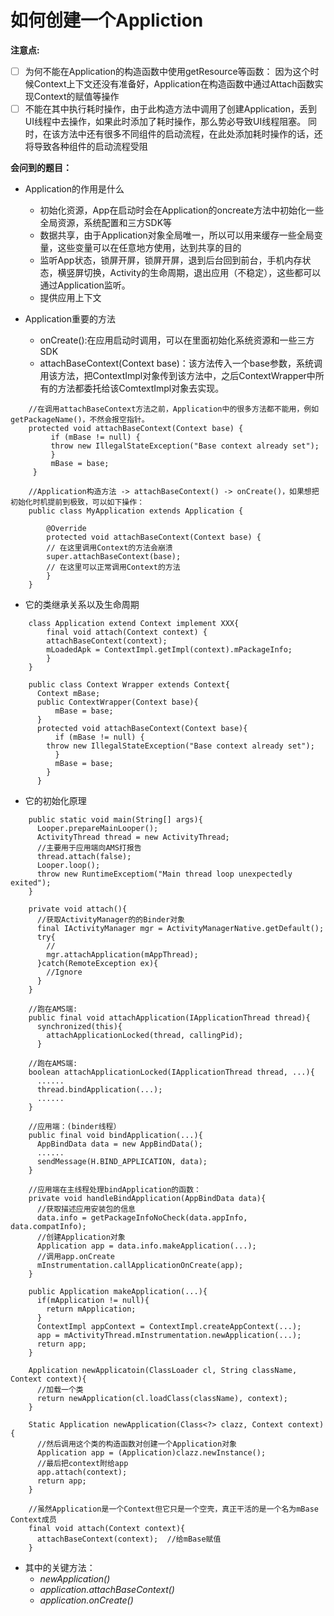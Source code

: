 # 如何创建一个Appliction  
**注意点:**  
- [ ] 为何不能在Application的构造函数中使用getResource等函数： 因为这个时候Context上下文还没有准备好，Application在构造函数中通过Attach函数实现Context的赋值等操作
- [ ] 不能在其中执行耗时操作，由于此构造方法中调用了创建Application，丢到UI线程中去操作，如果此时添加了耗时操作，那么势必导致UI线程阻塞。
	同时，在该方法中还有很多不同组件的启动流程，在此处添加耗时操作的话，还将导致各种组件的启动流程受阻

**会问到的题目：**
* Application的作用是什么  
	* 初始化资源，App在启动时会在Application的oncreate方法中初始化一些全局资源，系统配置和三方SDK等  
	* 数据共享，由于Application对象全局唯一，所以可以用来缓存一些全局变量，这些变量可以在任意地方使用，达到共享的目的
	* 监听App状态，锁屏开屏，锁屏开屏，退到后台回到前台，手机内存状态，横竖屏切换，Activity的生命周期，退出应用（不稳定），这些都可以通过Application监听。
	* 提供应用上下文

* Application重要的方法  
	* onCreate():在应用启动时调用，可以在里面初始化系统资源和一些三方SDK
	* attachBaseContext(Context base)：该方法传入一个base参数，系统调用该方法，把ContextImpl对象传到该方法中，之后ContextWrapper中所有的方法都委托给该ComtextImpl对象去实现。
```
	//在调用attachBaseContext方法之前，Application中的很多方法都不能用，例如getPackageName()，不然会报空指针。  
	protected void attachBaseContext(Context base) {
	     if (mBase != null) {
		 throw new IllegalStateException("Base context already set");
	     }
	     mBase = base;
	 }
```
```
 	//Application构造方法 -> attachBaseContext() -> onCreate()，如果想把初始化时机提前到极致，可以如下操作：
	public class MyApplication extends Application {  

	    @Override  
	    protected void attachBaseContext(Context base) {  
		// 在这里调用Context的方法会崩溃  
		super.attachBaseContext(base);  
		// 在这里可以正常调用Context的方法  
	    }  
	}
```

* 它的类继承关系以及生命周期
```
	class Application extend Context implement XXX{
	    final void attach(Context context) {
		attachBaseContext(context);
		mLoadedApk = ContextImpl.getImpl(context).mPackageInfo;
	    }
	}

	public class Context Wrapper extends Context{
	  Context mBase;
	  public ContextWrapper(Context base){
	      mBase = base;
	  }
	  protected void attachBaseContext(Context base){
	      if (mBase != null) {
		throw new IllegalStateException("Base context already set");
	      }
	      mBase = base;
	    }
	  }
```
* 它的初始化原理
```
	public static void main(String[] args){
	  Looper.prepareMainLooper();
	  ActivityThread thread = new ActivityThread;
	  //主要用于应用端向AMS打报告
	  thread.attach(false);
	  Looper.loop();
	  throw new RuntimeExceptiom("Main thread loop unexpectedly exited");
	}

	private void attach(){
	  //获取ActivityManager的的Binder对象
	  final IActivityManager mgr = ActivityManagerNative.getDefault();
	  try{
	    //
	    mgr.attachApplication(mAppThread);
	  }catch(RemoteException ex){
	    //Ignore
	  }
	}

	//跑在AMS端:
	public final void attachApplication(IApplicationThread thread){
	  synchronized(this){
	    attachApplicationLocked(thread, callingPid);
	  }
	
	//跑在AMS端:
	boolean attachApplicationLocked(IApplicationThread thread, ...){
	  ......
	  thread.bindApplication(...);
	  ......
	}
	
	//应用端：(binder线程）
	public final void bindApplication(...){
	  AppBindData data = new AppBindData();
	  ......
	  sendMessage(H.BIND_APPLICATION, data);
	}
	
	//应用端在主线程处理bindApplication的函数：
	private void handleBindApplication(AppBindData data){
	  //获取描述应用安装包的信息
	  data.info = getPackageInfoNoCheck(data.appInfo, data.compatInfo);
	  //创建Application对象
	  Application app = data.info.makeApplication(...);
	  //调用app.onCreate
	  mInstrumentation.callApplicationOnCreate(app);
	}

	public Application makeApplication(...){
	  if(mApplication != null){
	    return mApplication;
	  }
	  ContextImpl appContext = ContextImpl.createAppContext(...);
	  app = mActivityThread.mInstrumentation.newApplication(...);
	  return app;
	}

	Application newApplicatoin(ClassLoader cl, String className, Context context){
	  //加载一个类
	  return newApplication(cl.loadClass(className), context);
	}

	Static Application newApplication(Class<?> clazz, Context context){
	  //然后调用这个类的构造函数对创建一个Application对象
	  Application app = (Application)clazz.newInstance();
	  //最后把context附给app
	  app.attach(context);
	  return app;
	}

	//虽然Application是一个Context但它只是一个空壳，真正干活的是一个名为mBase Context成员
	final void attach(Context context){
	  attachBaseContext(context);  //给mBase赋值
	}
```  
  * 其中的关键方法：
  	* *newApplication()*
  	* *application.attachBaseContext()*
  	* *application.onCreate()*
